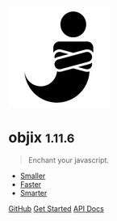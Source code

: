 <!-- _coverpage.md -->

![logo](objin.png)

# objix <small>1.11.6</small>

> Enchant your javascript.

- [Smaller](https://github.com/mattaylor/objix)
- [Faster](bench)
- [Smarter](api)

[GitHub](https://github.com/mattaylor/objix)
[Get Started](/#objix)
[API Docs](api)
